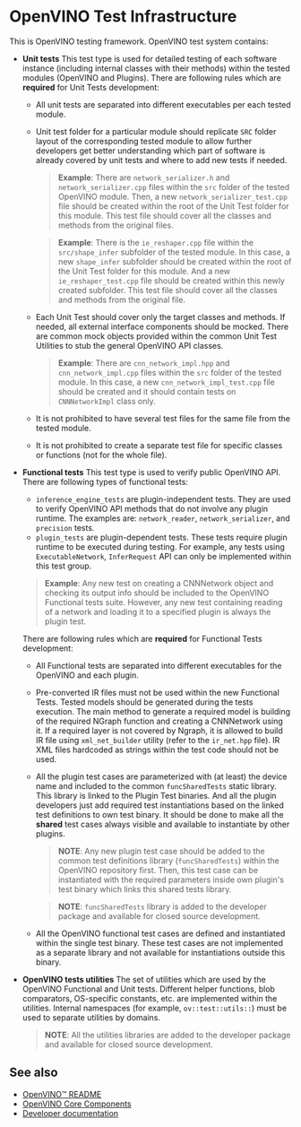 # OpenVINO Test Infrastructure

This is OpenVINO testing framework. OpenVINO test system contains:
* **Unit tests**
  This test type is used for detailed testing of each software instance (including internal classes with their methods)
  within the tested modules (OpenVINO and Plugins). There are following rules which are **required** for Unit
  Tests development:
  * All unit tests are separated into different executables per each tested module.
  * Unit test folder for a particular module should replicate `SRC` folder layout of the corresponding tested module to
    allow further developers get better understanding which part of software is already covered by unit tests and where
    to add new tests if needed.
    > **Example**: There are `network_serializer.h` and `network_serializer.cpp` files within the `src` folder of the
    tested OpenVINO module. Then, a new `network_serializer_test.cpp` file should be created within the root of
    the Unit Test folder for this module. This test file should cover all the classes and methods from the original
    files.

    > **Example**: There is the `ie_reshaper.cpp` file within the `src/shape_infer` subfolder of the tested module. In this case,
    a new `shape_infer` subfolder should be created within the root of the Unit Test folder for this module. And a new
    `ie_reshaper_test.cpp` file should be created within this newly created subfolder. This test file should cover all
    the classes and methods from the original file.

  * Each Unit Test should cover only the target classes and methods. If needed, all external interface components should
    be mocked. There are common mock objects provided within the common Unit Test Utilities to stub the general
    OpenVINO API classes.
    > **Example**: There are `cnn_network_impl.hpp` and `cnn_network_impl.cpp` files within the `src` folder of the tested
    module. In this case, a new `cnn_network_impl_test.cpp` file should be created and it should contain tests on
    `CNNNetworkImpl` class only.

  * It is not prohibited to have several test files for the same file from the tested module.
  * It is not prohibited to create a separate test file for specific classes or functions (not for the whole file).

* **Functional tests**
  This test type is used to verify public OpenVINO API. There are following types of functional tests:
  * `inference_engine_tests` are plugin-independent tests. They are used to verify OpenVINO API methods that do not
    involve any plugin runtime. The examples are: `network_reader`, `network_serializer`, and `precision` tests.
  * `plugin_tests` are plugin-dependent tests. These tests require plugin runtime to be executed during testing. For example,
    any tests using `ExecutableNetwork`, `InferRequest` API can only be implemented within this test group.

  > **Example**: Any new test on creating a CNNNetwork object and checking its output info should be included to
  the OpenVINO Functional tests suite. However, any new test containing reading of a network and loading it to a
  specified plugin is always the plugin test.

  There are following rules which are **required** for Functional Tests development:
  * All Functional tests are separated into different executables for the OpenVINO and each plugin.
  * Pre-converted IR files must not be used within the new Functional Tests. Tested models should be generated during
    the tests execution. The main method to generate a required model is building of the required NGraph function and
    creating a CNNNetwork using it. If a required layer is not covered by Ngraph, it is allowed to build IR file using
    `xml_net_builder` utility (refer to the `ir_net.hpp` file). IR XML files hardcoded as strings within the test
    code should not be used.
  * All the plugin test cases are parameterized with (at least) the device name and included to the common
    `funcSharedTests` static library. This library is linked to the Plugin Test binaries. And all the plugin
    developers just add required test instantiations based on the linked test definitions to own test binary. It should
    be done to make all the **shared** test cases always visible and available to instantiate by other plugins.

    > **NOTE**: Any new plugin test case should be added to the common test definitions library
    (`funcSharedTests`) within the OpenVINO repository first. Then, this test case can be instantiated with the
    required parameters inside own plugin's test binary which links this shared tests library.

    > **NOTE**: `funcSharedTests` library is added to the developer package and available for closed source
    development.
  * All the OpenVINO functional test cases are defined and instantiated within the single test binary. These
    test cases are not implemented as a separate library and not available for instantiations outside this binary.

* **OpenVINO tests utilities**
  The set of utilities which are used by the OpenVINO Functional and Unit tests. Different helper functions,
  blob comparators, OS-specific constants, etc. are implemented within the utilities.
  Internal namespaces (for example, `ov::test::utils::`) must be used to
  separate utilities by domains.

  > **NOTE**: All the utilities libraries are added to the developer package and available for closed source
  development.

## See also

 * [OpenVINO™ README](../../README.md)
 * [OpenVINO Core Components](../README.md)
 * [Developer documentation](../../docs/dev/index.md)
